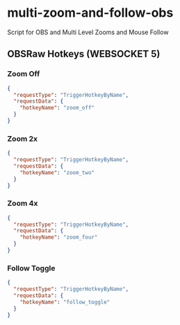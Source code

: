 # multi-zoom-and-follow-obs
Script for OBS and Multi Level Zooms and Mouse Follow

## OBSRaw Hotkeys (WEBSOCKET 5)

### Zoom Off

```json
{
  "requestType": "TriggerHotkeyByName",
  "requestData": {
    "hotkeyName": "zoom_off"
  }
}
```

### Zoom 2x

```json
{
  "requestType": "TriggerHotkeyByName",
  "requestData": {
    "hotkeyName": "zoom_two"
  }
}
```

### Zoom 4x

```json
{
  "requestType": "TriggerHotkeyByName",
  "requestData": {
    "hotkeyName": "zoom_four"
  }
}
```
### Follow Toggle

```json
{
  "requestType": "TriggerHotkeyByName",
  "requestData": {
    "hotkeyName": "follow_toggle"
  }
}
```

